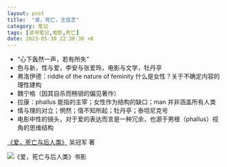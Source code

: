 ```yaml
---
layout: post
title:  "爱，死亡，王佳芝"
category: 笔记
tags: [读书笔记,电影,死亡]
date: 2023-05-30 22:30:30 +8
---
```


- “心下轰然一声，若有所失”
- 色与新，性与爱，李安与张爱玲，电影与文学，牡丹亭
- 弗洛伊德：riddle of the nature of feminity 什么是女性？关于不确定内容的理性建构
- 魏宁格（因其自杀而畅销的偏见著作）
- 拉康：phallus 能指的主宰；女性作为结构的缺口；man 并非涵盖所有人类
- 情与理的对立；惘然；情不知所起；牡丹亭；泰坦尼克号
- 电影中性的镜头，对于爱的表达而言是一种冗余，也源于男根（phallus）视角的思维结构

[《爱，死亡与后人类》](https://book.douban.com/subject/34858181/) 吴冠军 著

![《爱，死亡与后人类》书影](https://img2.doubanio.com/view/subject/l/public/s33533891.jpg)